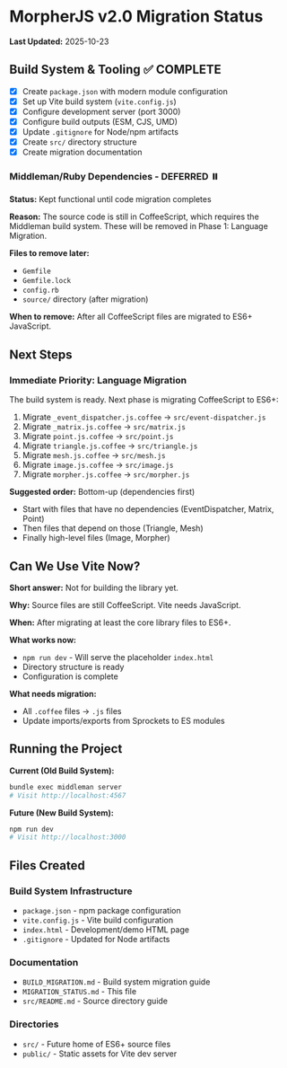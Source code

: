 # MorpherJS v2.0 Migration Status

**Last Updated:** 2025-10-23

## Build System & Tooling ✅ COMPLETE

- [x] Create `package.json` with modern module configuration
- [x] Set up Vite build system (`vite.config.js`)
- [x] Configure development server (port 3000)
- [x] Configure build outputs (ESM, CJS, UMD)
- [x] Update `.gitignore` for Node/npm artifacts
- [x] Create `src/` directory structure
- [x] Create migration documentation

### Middleman/Ruby Dependencies - DEFERRED ⏸️

**Status:** Kept functional until code migration completes

**Reason:** The source code is still in CoffeeScript, which requires the Middleman build system. These will be removed in Phase 1: Language Migration.

**Files to remove later:**
- `Gemfile`
- `Gemfile.lock`
- `config.rb`
- `source/` directory (after migration)

**When to remove:** After all CoffeeScript files are migrated to ES6+ JavaScript.

## Next Steps

### Immediate Priority: Language Migration

The build system is ready. Next phase is migrating CoffeeScript to ES6+:

1. Migrate `_event_dispatcher.js.coffee` → `src/event-dispatcher.js`
2. Migrate `_matrix.js.coffee` → `src/matrix.js`
3. Migrate `point.js.coffee` → `src/point.js`
4. Migrate `triangle.js.coffee` → `src/triangle.js`
5. Migrate `mesh.js.coffee` → `src/mesh.js`
6. Migrate `image.js.coffee` → `src/image.js`
7. Migrate `morpher.js.coffee` → `src/morpher.js`

**Suggested order:** Bottom-up (dependencies first)
- Start with files that have no dependencies (EventDispatcher, Matrix, Point)
- Then files that depend on those (Triangle, Mesh)
- Finally high-level files (Image, Morpher)

## Can We Use Vite Now?

**Short answer:** Not for building the library yet.

**Why:** Source files are still CoffeeScript. Vite needs JavaScript.

**When:** After migrating at least the core library files to ES6+.

**What works now:**
- `npm run dev` - Will serve the placeholder `index.html`
- Directory structure is ready
- Configuration is complete

**What needs migration:**
- All `.coffee` files → `.js` files
- Update imports/exports from Sprockets to ES modules

## Running the Project

**Current (Old Build System):**
```bash
bundle exec middleman server
# Visit http://localhost:4567
```

**Future (New Build System):**
```bash
npm run dev
# Visit http://localhost:3000
```

## Files Created

### Build System Infrastructure
- `package.json` - npm package configuration
- `vite.config.js` - Vite build configuration
- `index.html` - Development/demo HTML page
- `.gitignore` - Updated for Node artifacts

### Documentation
- `BUILD_MIGRATION.md` - Build system migration guide
- `MIGRATION_STATUS.md` - This file
- `src/README.md` - Source directory guide

### Directories
- `src/` - Future home of ES6+ source files
- `public/` - Static assets for Vite dev server
